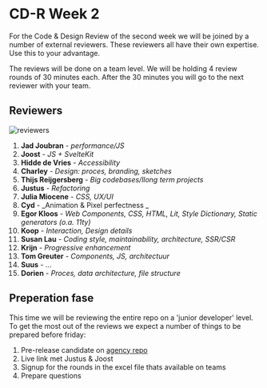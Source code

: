 # CD-R Week 2

For the Code & Design Review of the second week we will be joined by a number of external reviewers. These reviewers all have their own expertise. Use this to your advantage.

The reviews will be done on a team level. We will be holding 4 review rounds of 30 minutes each. After the 30 minutes you will go to the next reviewer with your team.

## Reviewers

![reviewers](https://github.com/user-attachments/assets/25c67cd6-7a86-4a18-9e0e-34603467f59a)

1. **Jad Joubran** - _performance/JS_
2. **Joost** - _JS + SvelteKit_ 
3. **Hidde de Vries** - _Accessibility_ 
4. **Charley** - _Design: proces, branding, sketches_
5. **Thijs Reijgersberg** - _Big codebases/llong term projects_
6. **Justus** - _Refactoring_ 
7. **Julia Miocene** - _CSS, UX/UI_
8. **Cyd** - _Animation & Pixel perfectness _
9. **Egor Kloos** - _Web Components, CSS, HTML, Lit, Style Dictionary, Static generators (o.a. 11ty)_
10. **Koop** - _Interaction, Design details_
11. **Susan Lau** - _Coding style, maintainability, architecture, SSR/CSR_
12. **Krijn** - _Progressive enhancement_
13. **Tom Greuter** - _Components, JS, architectuur_
14. **Suus** - ...
15. **Dorien** - _Proces, data architecture, file structure_

## Preperation fase
This time we will be reviewing the entire repo on a 'junior developer' level. To get the most out of the reviews we expect a number of things to be prepared before friday:

1. Pre-release candidate on [agency repo](https://github.com/fdnd-agency)
2. Live link met Justus & Joost
3. Signup for the rounds in the excel file thats available on teams
4. Prepare questions

